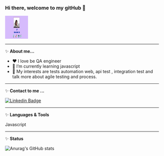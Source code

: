 ### Hi there, welcome to my gitHub  👋


<img src=Lucy.gif width="75" height="75">

 ----
 ✨ <b>About me...</b>
 

 - ❤️ I love be QA engineer 
 - 🌱 I’m currently learning javascript    
 - 🤔 My interests are tests automation web, api test , integration test  and talk more about agile testing and process.        

---
✨ <b>Contact to me ...</b>


[![Linkedin Badge](https://img.shields.io/badge/-LinkedIn-blue?style=flat-square&logo=Linkedin&logoColor=white&link=https://www.linkedin.com/in/lucilene-martins-629a5021/?locale=en_US)](https://www.linkedin.com/in/lucilene-martins-629a5021/?locale=en_US) 


 
 ----
✨ <b> Languages & Tools</b></br>

Javascript


  ----
✨ <b>Status</b> </br>

 ![Anurag's GitHub stats](https://github-readme-stats.vercel.app/api?username=LucileneMartins&show_icons=true&theme=radical)





<!--
**LucileneMartins/LucileneMartins** is a ✨ _special_ ✨ repository because its `README.md` (this file) appears on your GitHub profile.

Here are some ideas to get you started:

- 🔭 I’m currently working on ...
- 🌱 I’m currently learning ...
- 👯 I’m looking to collaborate on ...
- 🤔 I’m looking for help with ...
- 💬 Ask me about ...
- 📫 How to reach me: ...
- 😄 Pronouns: ...
- ⚡ Fun fact: ...
-->
